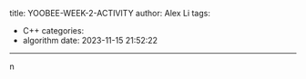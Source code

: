 title: YOOBEE-WEEK-2-ACTIVITY
author: Alex Li
tags:
  - C++
categories:
  - algorithm
date: 2023-11-15 21:52:22
---
n